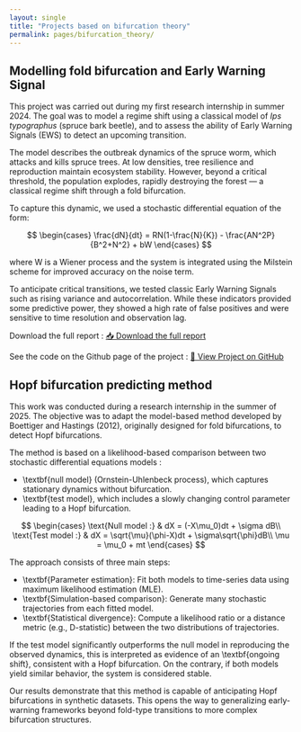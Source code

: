```yaml
---
layout: single
title: "Projects based on bifurcation theory"
permalink: pages/bifurcation_theory/
---
```


<!-- Load MathJax -->
<script src="https://polyfill.io/v3/polyfill.min.js?features=es6"></script>
<script id="MathJax-script" async
  src="https://cdn.jsdelivr.net/npm/mathjax@3/es5/tex-mml-chtml.js">
</script>

## Modelling fold bifurcation and Early Warning Signal

This project was carried out during my first research internship in summer 2024. The goal was to model a regime shift using a classical model of *Ips typographus* (spruce bark beetle), and to assess the ability of Early Warning Signals (EWS) to detect an upcoming transition.

The model describes the outbreak dynamics of the spruce worm, which attacks and kills spruce trees. At low densities, tree resilience and reproduction maintain ecosystem stability. However, beyond a critical threshold, the population explodes, rapidly destroying the forest — a classical regime shift through a fold bifurcation.

To capture this dynamic, we used a stochastic differential equation of the form:

$$
\begin{cases}
\frac{dN}{dt} = RN(1-\frac{N}{K}) - \frac{AN^2P}{B^2+N^2} + bW
\end{cases}
$$

where W​ is a Wiener process and the system is integrated using the Milstein scheme for improved accuracy on the noise term.

To anticipate critical transitions, we tested classic Early Warning Signals such as rising variance and autocorrelation. While these indicators provided some predictive power, they showed a high rate of false positives and were sensitive to time resolution and observation lag.

Download the full report : <a href="/assets/fold_bifurcation.pdf" class="btn btn--primary" target="_blank">📥 Download the full report</a>

See the code on the Github page of the project : <a href="https://github.com/JulesMalavieille/fold_bifurcation_EWS" class="btn btn--primary" target="_blank">🔗 View Project on GitHub</a> 

## Hopf bifurcation predicting method

This work was conducted during a research internship in the summer of 2025. The objective was to adapt the model-based method developed by Boettiger and Hastings (2012), originally designed for fold bifurcations, to detect Hopf bifurcations.

The method is based on a likelihood-based comparison between two stochastic differential equations models :
  - \textbf{null model} (Ornstein-Uhlenbeck process), which captures stationary dynamics without bifurcation.
  - \textbf{test model}, which includes a slowly changing control parameter leading to a Hopf bifurcation.

$$
\begin{cases}
\text{Null model :} & dX = (-X\mu_0)dt + \sigma dB\\
\text{Test model :} & dX = \sqrt{\mu}(\phi-X)dt + \sigma\sqrt{\phi}dB\\
\mu = \mu_0 + mt
\end{cases}
$$

The approach consists of three main steps:
  - \textbf{Parameter estimation}: Fit both models to time-series data using maximum likelihood estimation (MLE).
  - \textbf{Simulation-based comparison}: Generate many stochastic trajectories from each fitted model.
  - \textbf{Statistical divergence}: Compute a likelihood ratio or a distance metric (e.g., D-statistic) between the two distributions of trajectories.

If the test model significantly outperforms the null model in reproducing the observed dynamics, this is interpreted as evidence of an \textbf{ongoing shift}, consistent with a Hopf bifurcation. On the contrary, if both models yield similar behavior, the system is considered stable.

Our results demonstrate that this method is capable of anticipating Hopf bifurcations in synthetic datasets. This opens the way to generalizing early-warning frameworks beyond fold-type transitions to more complex bifurcation structures.



